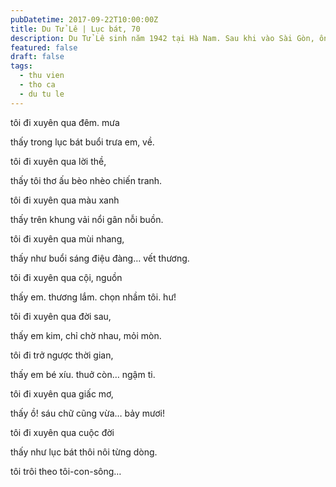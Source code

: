 ```yaml
---
pubDatetime: 2017-09-22T10:00:00Z
title: Du Tử Lê | Lục bát, 70
description: Du Tử Lê sinh năm 1942 tại Hà Nam. Sau khi vào Sài Gòn, ông bắt đầu sáng tác nhiều tác phẩm dưới nhiều bút hiệu khác nhau. Bút hiệu Du Tử Lê được dùng lần đầu tiên vào năm 1958.
featured: false
draft: false
tags:
  - thu vien
  - tho ca
  - du tu le
---
```


tôi đi xuyên qua đêm. mưa

thấy trong lục bát buổi trưa em, về.

tôi đi xuyên qua lời thề,

thấy tôi thơ ấu bèo nhèo chiến tranh.

tôi đi xuyên qua màu xanh

thấy trên khung vải nổi gân nỗi buồn.

tôi đi xuyên qua mùi nhang,

thấy như buổi sáng điệu đàng… vết thương.

tôi đi xuyên qua cội, nguồn

thấy em. thương lắm. chọn nhầm tôi. hư!

tôi đi xuyên qua đời sau,

thấy em kim, chỉ chờ nhau, mỏi mòn.

tôi đi trở ngược thời gian,

thấy em bé xíu. thuở còn… ngậm ti.

tôi đi xuyên qua giấc mơ,

thấy ồ! sáu chữ cũng vừa… bảy mươi!

tôi đi xuyên qua cuộc đời

thấy như lục bát thôi nôi từng dòng.

tôi trôi theo tôi-con-sông…
